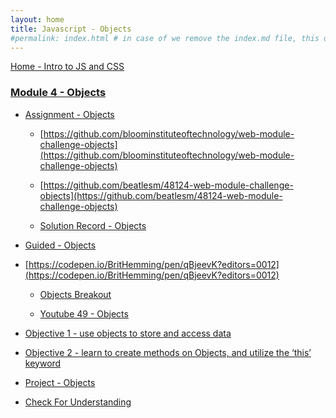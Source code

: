 ```yaml
---
layout: home
title: Javascript - Objects
#permalink: index.html # in case of we remove the index.md file, this doc will be the index page
---
```


<div class="row">
<div class="columnStmt" markdown="1">

[Home - Intro to JS and CSS](../README.md) 

### [Module 4 - Objects](../Module_3-Arrays/Objects/Object_1.md)

-  [Assignment - Objects](./solution.js)

    -   [https://github.com/bloominstituteoftechnology/web-module-challenge-objects](https://github.com/bloominstituteoftechnology/web-module-challenge-objects)
    
    -   [https://github.com/beatlesm/48124-web-module-challenge-objects](https://github.com/beatlesm/48124-web-module-challenge-objects)   

    -  [Solution Record - Objects](https://bloomtech.instructure.com/courses/1604/modules/items/613731)

-  [Guided - Objects](./note124.js)

-   [https://codepen.io/BritHemming/pen/qBjeevK?editors=0012](https://codepen.io/BritHemming/pen/qBjeevK?editors=0012) 

    -   [Objects Breakout](https://codepen.io/BritHemming/pen/mdwNYoE?editors=0012)

    -   [Youtube 49 - Objects](https://youtu.be/mpUNRmYiGds)
  
-   [Objective 1 - use objects to store and access data](./Objects/Object_1.md)

-   [Objective 2 - learn to create methods on Objects, and utilize the ‘this’ keyword](./Objects/Object_2.md)

-   [Project - Objects](./Objects/Project.md)

-   [Check For Understanding](./Objects/Understanding.md)


</div>
</div>